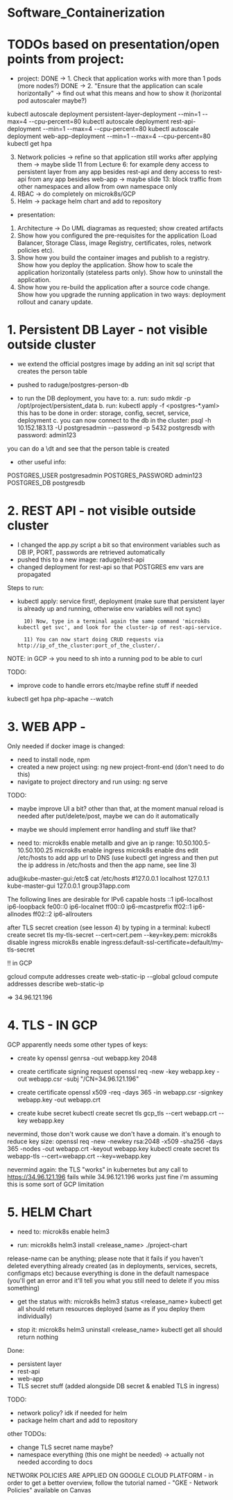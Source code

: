 # Software_Containerization

# TODOs based on presentation/open points from project:
- project:
DONE -> 1. Check that application works with more than 1 pods (more nodes?)
DONE -> 2. "Ensure that the application can scale horizontally" -> find out what this means and how to show it (horizontal pod autoscaler maybe?)

kubectl autoscale deployment persistent-layer-deployment --min=1 --max=4 --cpu-percent=80
kubectl autoscale deployment rest-api-deployment --min=1 --max=4 --cpu-percent=80
kubectl autoscale deployment web-app-deployment --min=1 --max=4 --cpu-percent=80
kubectl get hpa

3. Network policies -> refine so that application still works after applying them
    -> maybe slide 11 from Lecture 6: for example deny access to persistent layer from any app besides rest-api and deny access to rest-api from any app besides web-app
    -> maybe slide 13: block traffic from other namespaces and allow from own namespace only
4. RBAC -> do completely on microk8s/GCP
5. Helm -> package helm chart and add to repository
- presentation:
1. Architecture -> Do UML diagramas as requested; show created artifacts
2. Show how you configured the pre-requisites for the application (Load Balancer, Storage Class, image Registry, certificates, roles, network policies etc).
3. Show how you build the container images and publish to a registry. Show how you deploy the application. Show how to scale the application horizontally (stateless parts only). Show how to uninstall the application.
4. Show how you re-build the application after a source code change. Show how you upgrade the running application in two ways: deployment rollout and canary update.

# 1. Persistent DB Layer - not visible outside cluster

- we extend the official postgres image by adding an init sql script that creates the person table
- pushed to raduge/postgres-person-db

- to run the DB deployment, you have to:
a. run: sudo mkdir -p /opt/project/persistent_data
b. run: kubectl apply -f <postgres-*.yaml>
this has to be done in order: storage, config, secret, service, deployment
c. you can now connect to the db in the cluster:
psql -h 10.152.183.13 -U postgresadmin --password -p 5432 postgresdb
    with password: admin123

you can do a \dt and see that the person table is created

- other useful info:

POSTGRES_USER postgresadmin
POSTGRES_PASSWORD admin123
POSTGRES_DB postgresdb

# 2. REST API - not visible outside cluster

- I changed the app.py script a bit so that environment variables such as DB IP, PORT, passwords are retrieved automatically
- pushed this to a new image: raduge/rest-api
- changed deployment for rest-api so that POSTGRES env vars are propagated

Steps to run:
- kubectl apply: service first!, deployment (make sure that persistent layer is already up and running, otherwise env variables will not sync)

        10) Now, type in a terminal again the same command 'microk8s kubectl get svc', and look for the cluster-ip of rest-api-service. 

        11) You can now start doing CRUD requests via http://ip_of_the_cluster:port_of_the_cluster/.

NOTE: in GCP -> you need to sh into a running pod to be able to curl 

TODO:
- improve code to handle errors etc/maybe refine stuff if needed

kubectl get hpa php-apache --watch


# 3. WEB APP -

Only needed if docker image is changed:
- need to install node, npm
- created a new project using: ng new project-front-end (don't need to do this)
- navigate to project directory and run using: ng serve

 TODO:
- maybe improve UI a bit? other than that, at the moment manual reload is needed after put/delete/post, maybe we can do it automatically
- maybe we should implement error handling and stuff like that?

- need to:
microk8s enable metallb
    and give an ip range: 10.50.100.5-10.50.100.25
microk8s enable ingress
microk8s enable dns
edit /etc/hosts to add app url to DNS (use kubectl get ingress and then put the ip address in /etc/hosts and then the app name, see line 3)

adu@kube-master-gui:/etc$ cat /etc/hosts
#127.0.0.1	localhost
127.0.1.1	kube-master-gui
127.0.0.1	group31app.com

The following lines are desirable for IPv6 capable hosts
::1     ip6-localhost ip6-loopback
fe00::0 ip6-localnet
ff00::0 ip6-mcastprefix
ff02::1 ip6-allnodes
ff02::2 ip6-allrouters

after TLS secret creation (see lesson 4) by typing in a terminal: kubectl create secret tls my-tls-secret --cert=cert.pem --key=key.pem:
microk8s disable ingress
microk8s enable ingress:default-ssl-certificate=default/my-tls-secret

!! in GCP

gcloud compute addresses create web-static-ip --global
gcloud compute addresses describe web-static-ip

=> 34.96.121.196

# 4. TLS - IN GCP

GCP apparently needs some other types of keys:
- create ky
openssl genrsa -out webapp.key 2048
- create certificate signing request
openssl req -new -key webapp.key -out webapp.csr -subj "/CN=34.96.121.196"
- create certificate
openssl x509 -req -days 365 -in webapp.csr -signkey webapp.key -out webapp.crt

- create kube secret
kubectl create secret tls gcp_tls --cert webapp.crt --key webapp.key

nevermind, those don't work cause we don't have a domain. it's enough to reduce key size:
openssl req -new -newkey rsa:2048 -x509 -sha256 -days 365 -nodes -out webapp.crt -keyout webapp.key
kubectl create secret tls webapp-tls --cert=webapp.crt --key=webapp.key

nevermind again: the TLS "works" in kubernetes but any call to https://34.96.121.196 fails while 34.96.121.196 works just fine
i'm assuming this is some sort of GCP limitation

# 5. HELM Chart

- need to:
microk8s enable helm3

- run:
microk8s helm3 install <release_name> ./project-chart

release-name can be anything; please note that it fails if you haven't deleted everything already created (as in deployments, services, secrets, configmaps etc) because everything is done in the default namespace (you'll get an error and it'll tell you what you still need to delete if you miss something)

- get the status with:
microk8s helm3 status <release_name>
kubectl get all should return resources deployed (same as if you deploy them individually)

- stop it:
microk8s helm3 uninstall <release_name>
kubectl get all should return nothing

Done:
- persistent layer
- rest-api
- web-app
- TLS secret stuff (added alongside DB secret & enabled TLS in ingress)

TODO:
- network policy? idk if needed for helm
- package helm chart and add to repository


other TODOs:
- change TLS secret name maybe?
- namespace everything (this one might be needed) -> actually not needed according to docs



NETWORK POLICIES ARE APPLIED ON GOOGLE CLOUD PLATFORM - in order to get a better overview, follow the tutorial named - "GKE - Network Policies" available on Canvas 
